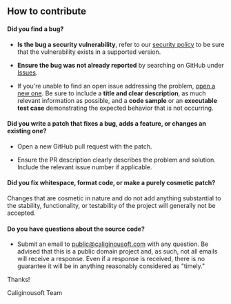 ## How to contribute

#### **Did you find a bug?**

* **Is the bug a security vulnerability**, refer to our [security policy](SECURITY.md) to be sure that the vulnerability exists in a supported version.

* **Ensure the bug was not already reported** by searching on GitHub under [Issues](https://github.com/jgadrow/connect/issues).

* If you're unable to find an open issue addressing the problem, [open a new one](https://github.com/jgadrow/connect/issues/new). Be sure to include a **title and clear description**, as much relevant information as possible, and a **code sample** or an **executable test case** demonstrating the expected behavior that is not occurring.

#### **Did you write a patch that fixes a bug, adds a feature, or changes an existing one?**

* Open a new GitHub pull request with the patch.

* Ensure the PR description clearly describes the problem and solution. Include the relevant issue number if applicable.

#### **Did you fix whitespace, format code, or make a purely cosmetic patch?**

Changes that are cosmetic in nature and do not add anything substantial to the stability, functionality, or testability of the project will generally not be accepted.

#### **Do you have questions about the source code?**

* Submit an email to public@caliginousoft.com with any question. Be advised that this is a public domain project and, as such, not all emails will receive a response. Even if a response is received, there is no guarantee it will be in anything reasonably considered as "timely."

Thanks!

Caliginousoft Team
